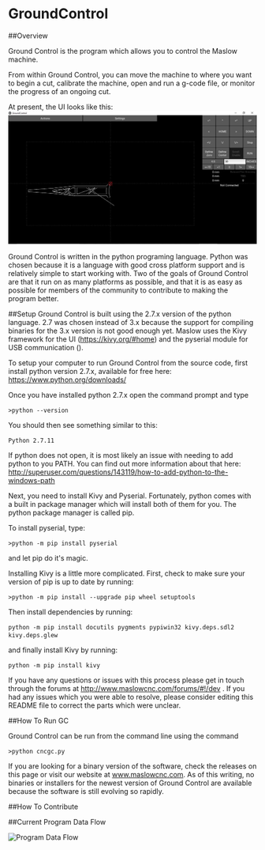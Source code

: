 GroundControl
======================




##Overview

Ground Control is the program which allows you to control the Maslow machine.

From within Ground Control, you can move the machine to where you want to begin a cut,
 calibrate the machine, open and run a g-code file, or monitor the progress of an ongoing
 cut.

 At present, the UI looks like this:
 ![UI](/Documentation/GroundControl.JPG)
 
Ground Control is written in the python programing language. Python was chosen because it
is a language with good cross platform support and is relatively simple to start working with.
Two of the goals of Ground Control are that it run on as many platforms as possible, and 
that it is as easy as possible for members of the community to contribute to making the 
program better.

##Setup
Ground Control is built using the 2.7.x version of the python language. 2.7 was chosen 
instead of 3.x because the support for compiling binaries for the 3.x version is not 
good enough yet. Maslow uses the Kivy framework for the UI (https://kivy.org/#home) and
the pyserial module for USB communication ().

To setup your computer to run Ground Control from the source code, first install python
version 2.7.x, available for free here: https://www.python.org/downloads/

Once you have installed python 2.7.x open the command prompt and type 

```
>python --version
```

You should then see something similar to this:

```
Python 2.7.11
```

If python does not open, it is most likely an issue with needing to add python to you PATH.
You can find out more information about that here: http://superuser.com/questions/143119/how-to-add-python-to-the-windows-path

Next, you need to install Kivy and Pyserial. Fortunately, python comes with a built in
package manager which will install both of them for you. The python package manager is 
called pip.

To install pyserial, type:
```
>python -m pip install pyserial
```

and let pip do it's magic.

Installing Kivy is a little more complicated. First, check to make sure your version of
pip is up to date by running:

```
>python -m pip install --upgrade pip wheel setuptools
```

Then install dependencies by running:
```
python -m pip install docutils pygments pypiwin32 kivy.deps.sdl2 kivy.deps.glew
```

and finally install Kivy by running:

```
python -m pip install kivy
```

If you have any questions or issues with this process please get in touch through
the forums at http://www.maslowcnc.com/forums/#!/dev . If you had any issues which you
were able to resolve, please consider editing this README file to correct the parts which
were unclear.

##How To Run GC

Ground Control can be run from the command line using the command 

```
>python cncgc.py
```

If you are looking for a binary version of the software, check the releases on this page
or visit our website at www.maslowcnc.com. As of this writing, no binaries or installers
for the newest version of Ground Control are available because the software is still 
evolving so rapidly.


##How To Contribute


##Current Program Data Flow

![Program Data Flow](/Documentation/GroundControlDataFlow.png)